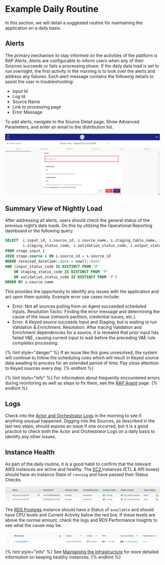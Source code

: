 # Example Daily Routine

In this section, we will detail a suggested routine for maintaining the application on a daily basis. 

## Alerts

The primary mechanism to stay informed on the activities of the platform is RAP Alerts. Alerts are configurable to inform users when any of their Sources succeeds or fails a processing phase. If the daily data load is set to run overnight, the first activity in the morning is to look over the alerts and address any failures. Each alert message contains the following details to assist the user in troubleshooting:

* Input Id
* Log Id
* Source Name
* Link to processing page
* Error Message

To add alerts, navigate to the Source Detail page, Show Advanced Parameters, and enter an email to the distribution list.

![Add an Email to the Distribution List](../../.gitbook/assets/image%20%28191%29.png)

## Summary View of Nightly Load

After addressing all alerts, users should check the general status of the previous night’s data loads. Do this by utilizing the Operational Reporting dashboard or the following query:

```sql
SELECT  i.input_id, i.source_id, s.source_name, s.staging_table_name, i.input_status_code, 
        i.staging_status_code, i.validation_status_code, i.output_status_code, *
FROM stage.input i
JOIN stage.source s ON i.source_id = s.source_id
WHERE received_datetime::date = now()::date
AND (input_status_code IS DISTINCT FROM 'P' 
    OR staging_status_code IS DISTINCT FROM 'P' 
    OR validation_status_code IS DISTINCT FROM 'P')
ORDER BY s.source_name
```

This provides the opportunity to identify any issues with the application and act upon them quickly. Example error use cases include:

* Error: Not all sources pulling from on Agent succeeded scheduled inputs.  Resolution Tactic: Finding the error message and determining the cause of the issue \(network partition, credential issues, etc.\).
* Error: A Keyed source succeeds Input and Staging, but is waiting to run Validation & Enrichment. Resolution: After tracing Validation and Enrichment dependencies for a source, it is revealed that prior input has failed V&E, causing current input to wait before the preceding V&E rule completes processing.

{% hint style="danger" %}
If an issue like this goes unresolved, the system will continue to follow the scheduling rules which will result in Keyed source data awaiting to process for an extended period of time. Pay close attention to Keyed sources every day.
{% endhint %}

{% hint style="info" %}
For information about frequently encountered errors during monitoring as well as steps to fix them, see the [RAP Agent](rap-agent.md) page.
{% endhint %}

## Logs

Check into the [Actor and Orchestrator Logs](checking-logs.md) in the morning to see if anything unusual happened. Digging into the Sources, as described in the last two steps, should expose an issue if one occurred, but it is a good practice to check both the Actor and Orchestrator Logs on a daily basis to identify any other issues.

## Instance Health

As part of the daily routine, it is a good habit to confirm that the relevant AWS instances are active and healthy. The [EC2 ]()instances \(ETL & API boxes\) should have an Instance State of `running` and have passed their Status Checks.

![Healthy EC2 Instances](../../.gitbook/assets/13.png)

The [RDS Postgres]() instance should have a Status of `available` and should have CPU levels and Current Activity below the red line. If these levels are above the normal amount, check the logs and RDS Performance Insights to see what the cause may be.

![Healthy RDS  Postgres Instance](../../.gitbook/assets/14%20%281%29.png)

{% hint style="info" %}
See [Maintaining the Infrastructure]() for more detailed information on keeping healthy instances.
{% endhint %}

